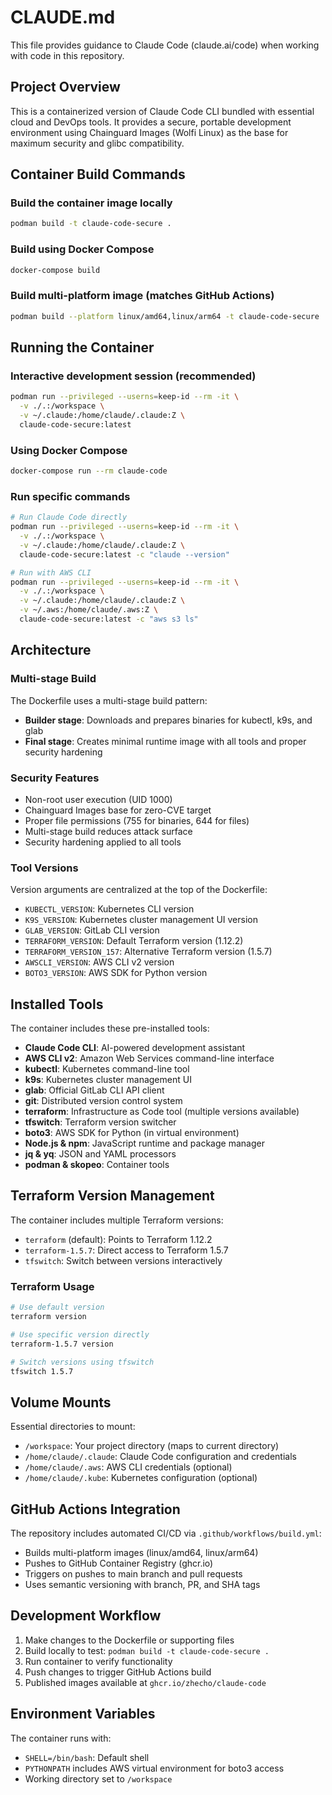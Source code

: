 # CLAUDE.md

This file provides guidance to Claude Code (claude.ai/code) when working with code in this repository.

## Project Overview

This is a containerized version of Claude Code CLI bundled with essential cloud and DevOps tools. It provides a secure, portable development environment using Chainguard Images (Wolfi Linux) as the base for maximum security and glibc compatibility.

## Container Build Commands

### Build the container image locally
```bash
podman build -t claude-code-secure .
```

### Build using Docker Compose
```bash
docker-compose build
```

### Build multi-platform image (matches GitHub Actions)
```bash
podman build --platform linux/amd64,linux/arm64 -t claude-code-secure .
```

## Running the Container

### Interactive development session (recommended)
```bash
podman run --privileged --userns=keep-id --rm -it \
  -v ./.:/workspace \
  -v ~/.claude:/home/claude/.claude:Z \
  claude-code-secure:latest
```

### Using Docker Compose
```bash
docker-compose run --rm claude-code
```

### Run specific commands
```bash
# Run Claude Code directly
podman run --privileged --userns=keep-id --rm -it \
  -v ./.:/workspace \
  -v ~/.claude:/home/claude/.claude:Z \
  claude-code-secure:latest -c "claude --version"

# Run with AWS CLI
podman run --privileged --userns=keep-id --rm -it \
  -v ./.:/workspace \
  -v ~/.claude:/home/claude/.claude:Z \
  -v ~/.aws:/home/claude/.aws:Z \
  claude-code-secure:latest -c "aws s3 ls"
```

## Architecture

### Multi-stage Build
The Dockerfile uses a multi-stage build pattern:
- **Builder stage**: Downloads and prepares binaries for kubectl, k9s, and glab
- **Final stage**: Creates minimal runtime image with all tools and proper security hardening

### Security Features
- Non-root user execution (UID 1000)
- Chainguard Images base for zero-CVE target
- Proper file permissions (755 for binaries, 644 for files)
- Multi-stage build reduces attack surface
- Security hardening applied to all tools

### Tool Versions
Version arguments are centralized at the top of the Dockerfile:
- `KUBECTL_VERSION`: Kubernetes CLI version
- `K9S_VERSION`: Kubernetes cluster management UI version
- `GLAB_VERSION`: GitLab CLI version
- `TERRAFORM_VERSION`: Default Terraform version (1.12.2)
- `TERRAFORM_VERSION_157`: Alternative Terraform version (1.5.7)
- `AWSCLI_VERSION`: AWS CLI v2 version
- `BOTO3_VERSION`: AWS SDK for Python version

## Installed Tools

The container includes these pre-installed tools:
- **Claude Code CLI**: AI-powered development assistant
- **AWS CLI v2**: Amazon Web Services command-line interface
- **kubectl**: Kubernetes command-line tool
- **k9s**: Kubernetes cluster management UI
- **glab**: Official GitLab CLI API client
- **git**: Distributed version control system
- **terraform**: Infrastructure as Code tool (multiple versions available)
- **tfswitch**: Terraform version switcher
- **boto3**: AWS SDK for Python (in virtual environment)
- **Node.js & npm**: JavaScript runtime and package manager
- **jq & yq**: JSON and YAML processors
- **podman & skopeo**: Container tools

## Terraform Version Management

The container includes multiple Terraform versions:
- `terraform` (default): Points to Terraform 1.12.2
- `terraform-1.5.7`: Direct access to Terraform 1.5.7
- `tfswitch`: Switch between versions interactively

### Terraform Usage
```bash
# Use default version
terraform version

# Use specific version directly
terraform-1.5.7 version

# Switch versions using tfswitch
tfswitch 1.5.7
```

## Volume Mounts

Essential directories to mount:
- `/workspace`: Your project directory (maps to current directory)
- `/home/claude/.claude`: Claude Code configuration and credentials
- `/home/claude/.aws`: AWS CLI credentials (optional)
- `/home/claude/.kube`: Kubernetes configuration (optional)

## GitHub Actions Integration

The repository includes automated CI/CD via `.github/workflows/build.yml`:
- Builds multi-platform images (linux/amd64, linux/arm64)
- Pushes to GitHub Container Registry (ghcr.io)
- Triggers on pushes to main branch and pull requests
- Uses semantic versioning with branch, PR, and SHA tags

## Development Workflow

1. Make changes to the Dockerfile or supporting files
2. Build locally to test: `podman build -t claude-code-secure .`
3. Run container to verify functionality
4. Push changes to trigger GitHub Actions build
5. Published images available at `ghcr.io/zhecho/claude-code`

## Environment Variables

The container runs with:
- `SHELL=/bin/bash`: Default shell
- `PYTHONPATH` includes AWS virtual environment for boto3 access
- Working directory set to `/workspace`